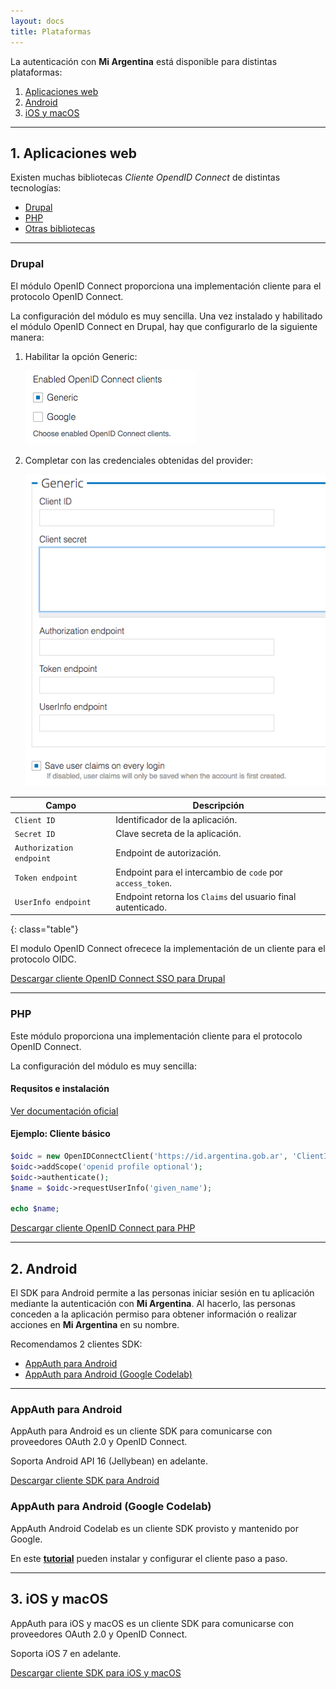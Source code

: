 ```yaml
---
layout: docs
title: Plataformas
---
```


La autenticación con **Mi Argentina** está disponible para distintas plataformas:

1. [Aplicaciones web](#aplicaciones-web)
2. [Android](#android)
3. [iOS y macOS](#ios-y-macos)

---

## 1. Aplicaciones web

Existen muchas bibliotecas _Cliente OpendID Connect_ de distintas tecnologías:

- [Drupal](#drupal)
- [PHP](#php)
- [Otras bibliotecas](http://openid.net/developers/libraries/)

---

### Drupal

El módulo OpenID Connect proporciona una implementación cliente para el protocolo OpenID Connect.

La configuración del módulo es muy sencilla. Una vez instalado y habilitado el módulo OpenID Connect en Drupal, hay que configurarlo de la siguiente manera:

1. Habilitar la opción Generic:

	![Drupal paso 1](../img/drupal_step_1.png)

2. Completar con las credenciales obtenidas del provider:

	![Drupal paso 2](../img/drupal_step_2.png)

| Campo | Descripción |
| - | - |
| `Client ID` | Identificador de la aplicación. |
| `Secret ID` | Clave secreta de la aplicación. |
| `Authorization endpoint` | Endpoint de autorización. |
| `Token endpoint` | Endpoint para el intercambio de `code` por `access_token`. |
| `UserInfo endpoint` | Endpoint retorna los `Claims` del usuario final autenticado. |
{: class="table"}

El modulo OpenID Connect ofrecece la implementación de un cliente para el protocolo OIDC.

[Descargar cliente OpenID Connect SSO para Drupal](https://www.drupal.org/project/openid_connect_sso)

---

### PHP

Este módulo proporciona una implementación cliente para el protocolo OpenID Connect.

La configuración del módulo es muy sencilla:

#### Requsitos e instalación

[Ver documentación oficial](https://github.com/jumbojett/OpenID-Connect-PHP)

#### Ejemplo: Cliente básico

```php
$oidc = new OpenIDConnectClient('https://id.argentina.gob.ar', 'ClientID', 'ClientSecret');
$oidc->addScope('openid profile optional');
$oidc->authenticate();
$name = $oidc->requestUserInfo('given_name');

echo $name;
```

[Descargar cliente OpenID Connect para PHP](https://github.com/jumbojett/OpenID-Connect-PHP)

---

## 2. Android

El SDK para Android permite a las personas iniciar sesión en tu aplicación mediante la autenticación con **Mi Argentina**. Al hacerlo, las personas conceden a la aplicación permiso para obtener información o realizar acciones en **Mi Argentina** en su nombre.

Recomendamos 2 clientes SDK:

- [AppAuth para Android](#appauth-para-android)
- [AppAuth para Android (Google Codelab)](#appauth-para-android-google-codelab)

---

### AppAuth para Android

AppAuth para Android es un cliente SDK para comunicarse con proveedores OAuth 2.0 y OpenID Connect.

Soporta Android API 16 (Jellybean) en adelante.

[Descargar cliente SDK para Android](https://openid.github.io/AppAuth-Android/)

### AppAuth para Android (Google Codelab)

AppAuth Android Codelab es un cliente SDK provisto y mantenido por Google.

En este **[tutorial](https://codelabs.developers.google.com/codelabs/appauth-android-codelab/)** pueden instalar y configurar el cliente paso a paso.

---

## 3. iOS y macOS

AppAuth para iOS y macOS es un cliente SDK para comunicarse con proveedores OAuth 2.0 y OpenID Connect.

Soporta iOS 7 en adelante.

[Descargar cliente SDK para iOS y macOS](https://openid.github.io/AppAuth-iOS/)
